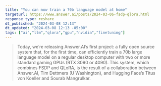 ```yaml
---
title: "You can now train a 70b language model at home"
targeturl: https://www.answer.ai/posts/2024-03-06-fsdp-qlora.html
response_type: reshare
dt_published: "2024-03-08 12:13"
dt_updated: "2024-03-08 12:13 -05:00"
tags: ["ai","llm","qlora","gpu","nvidia","finetuning"]
---
```


> Today, we’re releasing Answer.AI’s first project: a fully open source system that, for the first time, can efficiently train a 70b large language model on a regular desktop computer with two or more standard gaming GPUs (RTX 3090 or 4090). This system, which combines FSDP and QLoRA, is the result of a collaboration between Answer.AI, Tim Dettmers (U Washington), and Hugging Face’s Titus von Koeller and Sourab Mangrulkar.